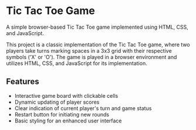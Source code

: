# Tic Tac Toe Game

A simple browser-based Tic Tac Toe game implemented using HTML, CSS, and JavaScript.

This project is a classic implementation of the Tic Tac Toe game, where two players take turns marking spaces in a 3x3 grid with their respective symbols ('X' or 'O'). The game is played in a browser environment and utilizes HTML, CSS, and JavaScript for its implementation.

## Features

- Interactive game board with clickable cells
- Dynamic updating of player scores
- Clear indication of current player's turn and game status
- Restart button for initiating new rounds
- Basic styling for an enhanced user interface
